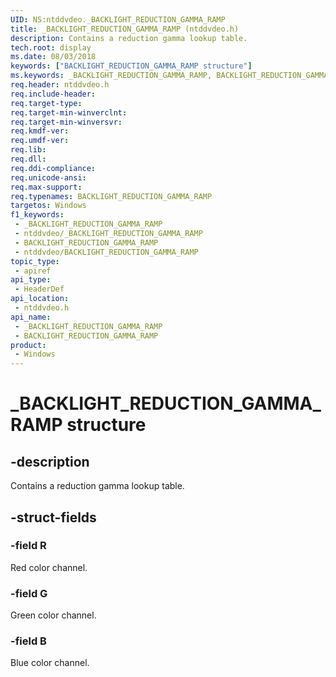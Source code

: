 ```yaml
---
UID: NS:ntddvdeo._BACKLIGHT_REDUCTION_GAMMA_RAMP
title: _BACKLIGHT_REDUCTION_GAMMA_RAMP (ntddvdeo.h)
description: Contains a reduction gamma lookup table.
tech.root: display
ms.date: 08/03/2018
keywords: ["BACKLIGHT_REDUCTION_GAMMA_RAMP structure"]
ms.keywords: _BACKLIGHT_REDUCTION_GAMMA_RAMP, BACKLIGHT_REDUCTION_GAMMA_RAMP,
req.header: ntddvdeo.h
req.include-header: 
req.target-type: 
req.target-min-winverclnt: 
req.target-min-winversvr: 
req.kmdf-ver: 
req.umdf-ver: 
req.lib: 
req.dll: 
req.ddi-compliance: 
req.unicode-ansi: 
req.max-support: 
req.typenames: BACKLIGHT_REDUCTION_GAMMA_RAMP
targetos: Windows
f1_keywords:
 - _BACKLIGHT_REDUCTION_GAMMA_RAMP
 - ntddvdeo/_BACKLIGHT_REDUCTION_GAMMA_RAMP
 - BACKLIGHT_REDUCTION_GAMMA_RAMP
 - ntddvdeo/BACKLIGHT_REDUCTION_GAMMA_RAMP
topic_type:
 - apiref
api_type:
 - HeaderDef
api_location:
 - ntddvdeo.h
api_name:
 - _BACKLIGHT_REDUCTION_GAMMA_RAMP
 - BACKLIGHT_REDUCTION_GAMMA_RAMP
product:
 - Windows
---
```


# _BACKLIGHT_REDUCTION_GAMMA_RAMP structure


## -description

Contains a reduction gamma lookup table.

## -struct-fields

### -field R

Red color channel.

### -field G

Green color channel.

### -field B

Blue color channel.

